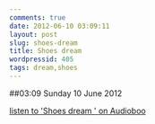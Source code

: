 ```yaml
---
comments: true
date: 2012-06-10 03:09:11
layout: post
slug: shoes-dream
title: Shoes dream
wordpressid: 405
tags: dream,shoes
---
```


##03:09 Sunday 10 June 2012

[listen to 'Shoes dream ' on Audioboo](http://audioboo.fm/boos/839549-shoes-dream)
